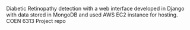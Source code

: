 Diabetic Retinopathy detection with a web interface developed in Django with data stored in MongoDB and used AWS EC2 instance for hosting.
COEN 6313 Project repo
